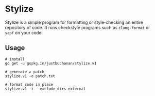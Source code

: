 
# Stylize

Stylize is a simple program for formatting or style-checking an entire repository of code. It runs checkstyle programs such as `clang-format` or `yapf` on your code.


## Usage

~~~{.sh}
# install
go get -u gopkg.in/justbuchanan/stylize.v1

# generate a patch
stylize.v1 -o patch.txt

# format code in place
stylize.v1 -i --exclude_dirs external
~~~
